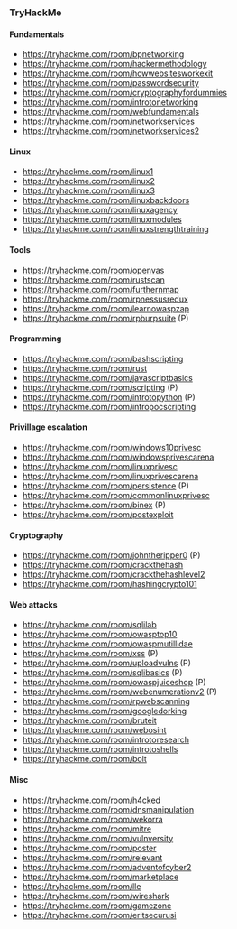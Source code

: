 ### TryHackMe

#### Fundamentals
- https://tryhackme.com/room/bpnetworking
- https://tryhackme.com/room/hackermethodology
- https://tryhackme.com/room/howwebsitesworkexit
- https://tryhackme.com/room/passwordsecurity
- https://tryhackme.com/room/cryptographyfordummies
- https://tryhackme.com/room/introtonetworking
- https://tryhackme.com/room/webfundamentals
- https://tryhackme.com/room/networkservices
- https://tryhackme.com/room/networkservices2

#### Linux
- https://tryhackme.com/room/linux1
- https://tryhackme.com/room/linux2
- https://tryhackme.com/room/linux3
- https://tryhackme.com/room/linuxbackdoors
- https://tryhackme.com/room/linuxagency
- https://tryhackme.com/room/linuxmodules
- https://tryhackme.com/room/linuxstrengthtraining

#### Tools
- https://tryhackme.com/room/openvas
- https://tryhackme.com/room/rustscan
- https://tryhackme.com/room/furthernmap
- https://tryhackme.com/room/rpnessusredux
- https://tryhackme.com/room/learnowaspzap
- https://tryhackme.com/room/rpburpsuite (P)

#### Programming
- https://tryhackme.com/room/bashscripting
- https://tryhackme.com/room/rust
- https://tryhackme.com/room/javascriptbasics
- https://tryhackme.com/room/scripting (P)
- https://tryhackme.com/room/introtopython (P)
- https://tryhackme.com/room/intropocscripting

#### Privillage escalation
- https://tryhackme.com/room/windows10privesc
- https://tryhackme.com/room/windowsprivescarena
- https://tryhackme.com/room/linuxprivesc
- https://tryhackme.com/room/linuxprivescarena
- https://tryhackme.com/room/persistence (P)
- https://tryhackme.com/room/commonlinuxprivesc
- https://tryhackme.com/room/binex (P)
- https://tryhackme.com/room/postexploit

#### Cryptography
- https://tryhackme.com/room/johntheripper0 (P)
- https://tryhackme.com/room/crackthehash
- https://tryhackme.com/room/crackthehashlevel2
- https://tryhackme.com/room/hashingcrypto101

#### Web attacks
- https://tryhackme.com/room/sqlilab
- https://tryhackme.com/room/owasptop10
- https://tryhackme.com/room/owaspmutillidae
- https://tryhackme.com/room/xss (P)
- https://tryhackme.com/room/uploadvulns (P)
- https://tryhackme.com/room/sqlibasics (P)
- https://tryhackme.com/room/owaspjuiceshop (P)
- https://tryhackme.com/room/webenumerationv2 (P)
- https://tryhackme.com/room/rpwebscanning
- https://tryhackme.com/room/googledorking
- https://tryhackme.com/room/bruteit
- https://tryhackme.com/room/webosint
- https://tryhackme.com/room/introtoresearch
- https://tryhackme.com/room/introtoshells
- https://tryhackme.com/room/bolt

#### Misc
- https://tryhackme.com/room/h4cked
- https://tryhackme.com/room/dnsmanipulation
- https://tryhackme.com/room/wekorra
- https://tryhackme.com/room/mitre
- https://tryhackme.com/room/vulnversity
- https://tryhackme.com/room/poster
- https://tryhackme.com/room/relevant
- https://tryhackme.com/room/adventofcyber2
- https://tryhackme.com/room/marketplace
- https://tryhackme.com/room/lle
- https://tryhackme.com/room/wireshark
- https://tryhackme.com/room/gamezone
- https://tryhackme.com/room/eritsecurusi
